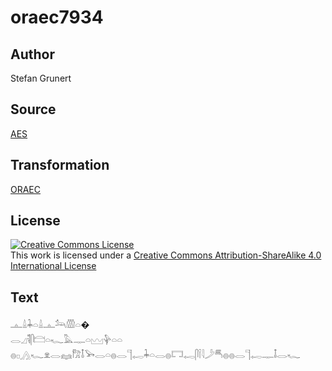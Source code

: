 # oraec7934

## Author

Stefan Grunert

## Source

[AES](https://github.com/simondschweitzer/aes)

## Transformation

[ORAEC](https://oraec.github.io/)

## License

<a rel="license" href="http://creativecommons.org/licenses/by-sa/4.0/"><img alt="Creative Commons License" style="border-width:0" src="https://i.creativecommons.org/l/by-sa/4.0/88x31.png" /></a><br />This work is licensed under a <a rel="license" href="http://creativecommons.org/licenses/by-sa/4.0/">Creative Commons Attribution-ShareAlike 4.0 International License</a>

## Text

𓊵𓏙𓇓𓏏𓏙𓊵𓃢𓏃𓏏�<br>
𓂋𓈎𓌟𓋴𓊭𓏏𓆑𓅓𓊃𓏏𓈉𓊿𓏏𓏏<br>
𓐍𓊪𓂻𓆑𓁷𓂋𓈐𓀗𓄤𓅨𓂋𓏏𓐍𓂋𓊹𓉻𓇓𓏏𓂋𓐍𓉐𓉻𓋴𓌉𓇋𓌳𓄪𓐍𓐍𓂋𓊹𓉻𓊃𓄤𓂋𓆑<br>
